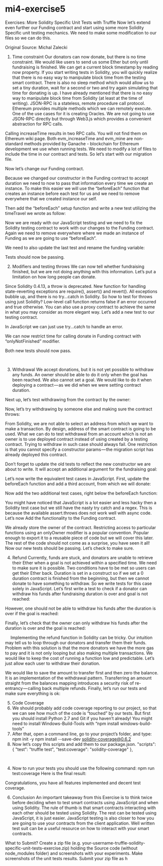 # mi4-exercise5
Exercises: More Solidity Specific Unit Tests with Truffle Now let’s extend even further our Funding contract and start using some more Solidity Specific unit testing mechanics. We need to make some modification to our files so we can do this.

Original Source: Michal Zalecki

1.	Time constraint
Our donators can now donate, but there is no time constraint. We would like users to send us some Ether but only until fundraising is finished. We can get a current block timestamp by reading now property. If you start writing tests in Solidity, you will quickly realize that there is no easy way to manipulate block time from the testing smart contract. There is also no sleep method which would allow us to set a tiny duration, wait for a second or two and try again simulating that time for donating is up.
I have already mentioned that there is no easy way to manipulate block time from Solidity (at least at the time of writing). JSON-RPC is a stateless, remote procedure call protocol. Ethereum provides multiple methods which we can remotely execute. One of the use cases for it is creating Oracles. We are not going to use JSON-RPC directly but through Web3.js which provides a convenient abstraction for RPC calls.
 
 
Calling increaseTime results in two RPC calls. You will not find them on Ethereum wiki page. Both evm_increaseTime and evm_mine are non-standard methods provided by Ganache - blockchain for Ethereum development we use when running tests.
We need to modify a lot of files to include the time in our contract and tests. So let’s start with our migration file.
 

Now let’s change our Funding contract.
 
Because we changed our constructor in the Funding contract to accept duration we need to now to pass that information every time we create an instance. To make this easier we will use the “beforeEach” function that creates an instance before each test for us and we need to remove everywhere that we created instance our self.
 
Then add the “beforeEach” setup function and write a new test utilizing the timeTravel we wrote as follow: 
 

Now we are ready with our JavaScript testing and we need to fix the Solidity testing contract to work with our changes to the Funding contract.
Again we need to remove everywhere where we made an instance of Funding as we are going to use “beforeEach”.
 
 
We need to also update the last test and rename the funding variable:
 
Tests should now be passing.
 
2.	Modifiers and testing throws
We can now tell whether fundraising finished, but we are not doing anything with this information. Let’s put a limitation on how long people can donate.

Since Solidity 0.4.13, a throw is deprecated. New function for handling state-reverting exceptions are require(), assert() and revert().
All exceptions bubble up, and there is no try...catch in Solidity. So how to test for throws using just Solidity? Low-level call function returns false if an error occurred and true otherwise. You can also use a proxy contract to achieve the same in what you may consider as more elegant way.
Let’s add a new test to our testing contract.
 
In JavaScript we can just use try...catch to handle an error.
 
We can now restrict time for calling donate in Funding contract with “onlyNotFinished” modifier.

 
Both new tests should now pass.
 
 

3.	Withdrawal
We accept donations, but it is not yet possible to withdraw any funds. An owner should be able to do it only when the goal has been reached. We also cannot set a goal. We would like to do it when deploying a contract — as we did when we were setting contract duration.
 
Next up, let’s test withdrawing from the contract by the owner:
 
Now, let’s try withdrawing by someone else and making sure the contract throws:
 
From Solidity, we are not able to select an address from which we want to make a transaction. By design, address of the smart contract is going to be used. What we can do to test withdrawal from an account which is not an owner is to use deployed contract instead of using created by a testing contract. Trying to withdraw in such case should always fail. One restriction is that you cannot specify a constructor params — the migration script has already deployed this contract.

Don’t forget to update the old tests to reflect the new constructor we are about to write. It will accept an additional argument for the fundraising goal:
 

Let’s now write the equivalent test cases in JavaScript.
First, update the beforeEach function and add a third account, from which we will donate:
 
Now add the two additional test cases, right below the beforeEach function:
 
You might have noticed that JavaScript is a lot easier and less hacky then a Solidity test case but we still have the nasty try catch and a regex. This is because the available assert.throws does not work well with async code.
Let’s now Add the functionality to the Funding contract.
 

We already store the owner of the contract. Restricting access to particular functions using an onlyOwner modifier is a popular convention. Popular enough to export it to a reusable piece of code but we will cover this later. The rest of the code should not come as a surprise, you have seen it all!
Now our new tests should be passing. Let’s check to make sure.
 
4.	Refund
Currently, funds are stuck, and donators are unable to retrieve their Ether when a goal is not achieved within a specified time. We need to make sure it is possible. Two conditions have to be met so users can get their Ether back. Duration is set in a construct so if we set a 0 duration contract is finished from the beginning, but then we cannot donate to have something to withdraw. So we write tests for this case solely in JavaScript.
Let’s first write a test to check if a donator can withdraw his funds after fundraising duration is over and goal is not reached:
 
However, one should not be able to withdraw his funds after the duration is over if the goal is reached:
 
Finally, let’s check that the owner can only withdraw his funds after the duration is over and the goal is reached:
 
 
Implementing the refund function in Solidity can be tricky. Our intuition may tell us to loop through our donators and transfer them their funds. Problem with this solution is that the more donators we have the more gas to pay and it is not only looping but also making multiple transactions. We would like to keep the cost of running a function low and predictable. Let’s just allow each user to withdraw their donation.
 
We would like to save the amount to transfer first and then zero the balance. It is an implementation of the withdrawal pattern. Transferring an amount straight from the balances mapping introduces a security risk of re-entrancy — calling back multiple refunds.
Finally, let’s run our tests and make sure everything is ok:
 
5.	Code Coverage
1.	We should probably add code coverage reporting to our project, so that we can see how much of the code is “touched” by our tests. But first you should install Python 2.7 and Git if you haven’t already! You might need to install Windows-Build-Tools with “npm install windows-build-tools”
2.	After that, open a command line, go to your project’s folder, and type:
npm init -y
npm install --save-dev solidity-coverage@0.6.2
3.	Now let’s copy this scripts and add them to our package.json.
  "scripts": {
    "test": "truffle test",
    "test:coverage": "solidity-coverage"
  },

 
 

4.	Now to run your tests you should use the following command:
npm run test:coverage
Here is the final result:
 
Congratulations, you have all features implemented and decent test coverage.
 

6.	Conclusion
An important takeaway from this Exercise is to think twice before deciding when to test smart contracts using JavaScript and when using Solidity. The rule of thumb is that smart contracts interacting with each other should be tested using Solidity. The rest can be tested using JavaScript, it is just easier. JavaScript testing is also closer to how you are going to use your contracts from the client application. Well written test suit can be a useful resource on how to interact with your smart contracts.

What to Submit?
Create a zip file (e.g. your-username-truffle-solidity-specific-unit-tests-exercise.zip) holding the 
Source code (without node_modules folder) and screenshots with your experiments. Make screenshots of the unit tests results.
Submit your zip file as h
